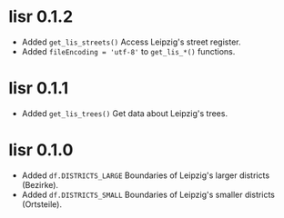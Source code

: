 # lisr 0.1.2

* Added `get_lis_streets()` Access Leipzig's street register.
* Added `fileEncoding = 'utf-8'` to `get_lis_*()` functions.

# lisr 0.1.1

* Added `get_lis_trees()` Get data about Leipzig's trees.

# lisr 0.1.0

* Added `df.DISTRICTS_LARGE` Boundaries of Leipzig's larger districts (Bezirke).
* Added `df.DISTRICTS_SMALL` Boundaries of Leipzig's smaller districts (Ortsteile).
